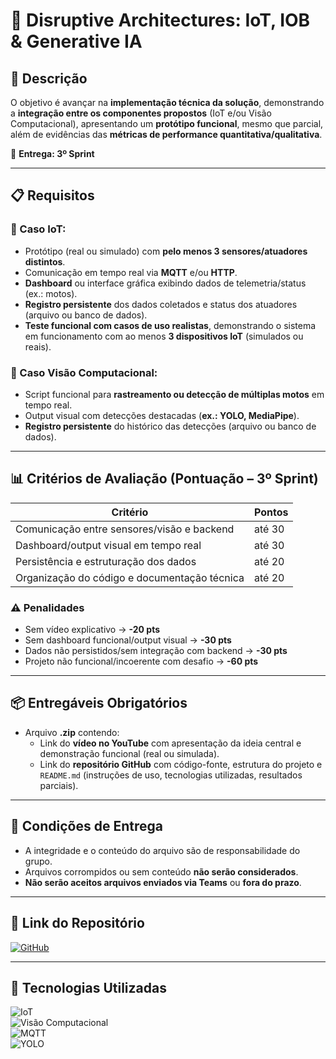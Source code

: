 # 🤖 **Disruptive Architectures: IoT, IOB & Generative IA**

## 🔶 **Descrição**
O objetivo é avançar na **implementação técnica da solução**, demonstrando a **integração entre os componentes propostos** (IoT e/ou Visão Computacional), apresentando um **protótipo funcional**, mesmo que parcial, além de evidências das **métricas de performance quantitativa/qualitativa**.

📌 **Entrega: 3º Sprint**

---

## 📋 **Requisitos**
### 🔹 Caso IoT:
- Protótipo (real ou simulado) com **pelo menos 3 sensores/atuadores distintos**.  
- Comunicação em tempo real via **MQTT** e/ou **HTTP**.  
- **Dashboard** ou interface gráfica exibindo dados de telemetria/status (ex.: motos).  
- **Registro persistente** dos dados coletados e status dos atuadores (arquivo ou banco de dados).  
- **Teste funcional com casos de uso realistas**, demonstrando o sistema em funcionamento com ao menos **3 dispositivos IoT** (simulados ou reais).  

### 🔹 Caso Visão Computacional:
- Script funcional para **rastreamento ou detecção de múltiplas motos** em tempo real.  
- Output visual com detecções destacadas (**ex.: YOLO, MediaPipe**).  
- **Registro persistente** do histórico das detecções (arquivo ou banco de dados).  

---

## 📊 **Critérios de Avaliação (Pontuação – 3º Sprint)**
| Critério                                       | Pontos |
|-----------------------------------------------|--------|
| Comunicação entre sensores/visão e backend    | até 30 |
| Dashboard/output visual em tempo real         | até 30 |
| Persistência e estruturação dos dados         | até 20 |
| Organização do código e documentação técnica  | até 20 |

### ⚠️ **Penalidades**
- Sem vídeo explicativo → **-20 pts**  
- Sem dashboard funcional/output visual → **-30 pts**  
- Dados não persistidos/sem integração com backend → **-30 pts**  
- Projeto não funcional/incoerente com desafio → **-60 pts**  

---

## 📦 **Entregáveis Obrigatórios**
- Arquivo **.zip** contendo:  
  - Link do **vídeo no YouTube** com apresentação da ideia central e demonstração funcional (real ou simulada).  
  - Link do **repositório GitHub** com código-fonte, estrutura do projeto e `README.md` (instruções de uso, tecnologias utilizadas, resultados parciais).  

---

## 📑 **Condições de Entrega**
- A integridade e o conteúdo do arquivo são de responsabilidade do grupo.  
- Arquivos corrompidos ou sem conteúdo **não serão considerados**.  
- **Não serão aceitos arquivos enviados via Teams** ou **fora do prazo**.  

---

## 📂 **Link do Repositório**
[![GitHub](https://img.shields.io/badge/GitHub-Repositório-blue?style=flat-square&logo=github)](https://github.com/carmipa/challenge_2025_2_semestre_mottu_parte_1/tree/main/Disruptive_Architectures_IoT_IOB_Generative_IA)

---

## 🎨 **Tecnologias Utilizadas**
![IoT](https://img.shields.io/badge/IoT-FF9900?style=flat-square&logo=iota)  
![Visão Computacional](https://img.shields.io/badge/Visão%20Computacional-5C3EE8?style=flat-square&logo=opencv)  
![MQTT](https://img.shields.io/badge/MQTT-660066?style=flat-square&logo=eclipsemosquitto)  
![YOLO](https://img.shields.io/badge/YOLO-AE00FF?style=flat-square&logo=ai)  
